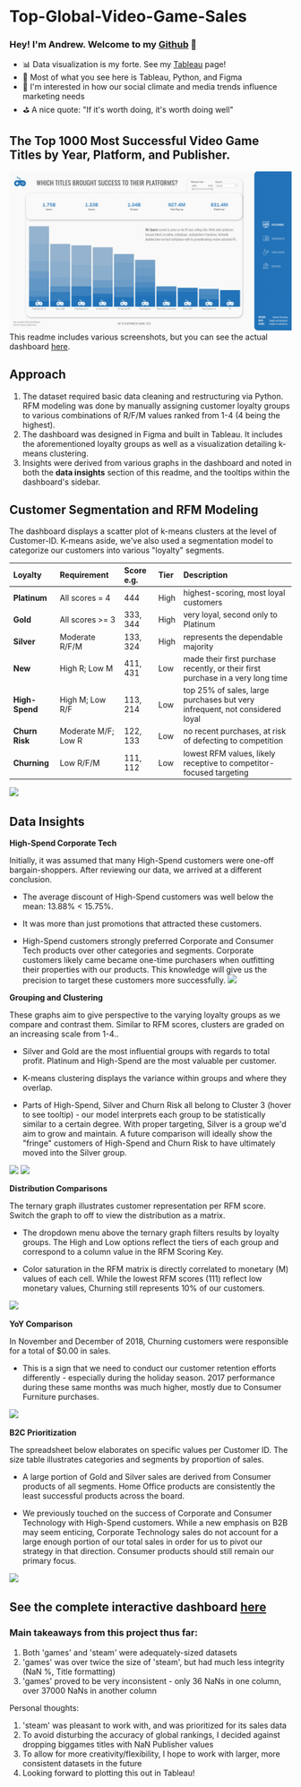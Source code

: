 # Top-Global-Video-Game-Sales



### Hey! I'm Andrew. Welcome to my [Github] 👋

- 📊 Data visualization is my forte. See my [Tableau] page! 
- 🚀 Most of what you see here is Tableau, Python, and Figma
- 🧠 I'm interested in how our social climate and media trends influence marketing needs
- ⛳ A nice quote: "If it's worth doing, it's worth doing well"

## The Top 1000 Most Successful Video Game Titles by Year, Platform, and Publisher.

![](Dashboard_Screenshots/platforms.png)
This readme includes various screenshots, but you can see the actual dashboard [here].

## Approach
1. The dataset required basic data cleaning and restructuring via Python. RFM modeling was done by manually assigning customer loyalty groups to various combinations of R/F/M values ranked from 1-4 (4 being the highest).
2. The dashboard was designed in Figma and built in Tableau. It includes the aforementioned loyalty groups as well as a visualization detailing k-means clustering.
3. Insights were derived from various graphs in the dashboard and noted in both the **data insights** section of this readme, and the tooltips within the dashboard's sidebar.

## Customer Segmentation and RFM Modeling

The dashboard displays a scatter plot of k-means clusters at the level of Customer-ID. K-means aside, we've also used a segmentation model to categorize our customers into various "loyalty" segments.

| Loyalty | Requirement | Score e.g. | Tier | Description |
| :--------- | :--------- | :--------- | :--------- | :--------- |
| **Platinum** | All scores = 4 | 444 | High | highest-scoring, most loyal customers
| **Gold** | All scores >= 3 | 333, 344 | High | very loyal, second only to Platinum
| **Silver** | Moderate R/F/M | 133, 324 | High | represents the dependable majority
| **New** | High R; Low M | 411, 431 | Low | made their first purchase recently, or their first purchase in a very long time
| **High-Spend** | High M; Low R/F | 113, 214 | Low | top 25% of sales, large purchases but very infrequent, not considered loyal
| **Churn Risk** | Moderate M/F; Low R | 122, 133 | Low | no recent purchases, at risk of defecting to competition
| **Churning** | Low R/F/M | 111, 112 | Low | lowest RFM values, likely receptive to competitor-focused targeting

![](Dashboard_Screenshots/loyalty_groups_16x9.png)



## Data Insights

**High-Spend Corporate Tech**

Initially, it was assumed that many High-Spend customers were one-off bargain-shoppers. 
After reviewing our data, we arrived at a different conclusion. 

- The average discount of High-Spend customers was well below the mean: 13.88% < 15.75%. 

- It was more than just promotions that attracted these customers.

- High-Spend customers strongly preferred Corporate and Consumer Tech products over other categories and segments. Corporate customers likely came became one-time purchasers when outfitting their properties with our products. This knowledge will give us the precision to target these customers more successfully.
![](Dashboard_Screenshots/kpi_grid.png)


**Grouping and Clustering**

These graphs aim to give perspective to the varying loyalty groups as we compare and contrast them. Similar to RFM scores, clusters are graded on an increasing scale from 1-4..

- Silver and Gold are the most influential groups with regards to total profit. Platinum and High-Spend are the most valuable per customer.

- K-means clustering displays the variance within groups and where they overlap. 

- Parts of High-Spend, Silver and Churn Risk all belong to Cluster 3 (hover to see tooltip) - our model interprets each group to be statistically similar to a certain degree. With proper targeting, Silver is a group we'd aim to grow and maintain. A future comparison will ideally show the "fringe" customers of High-Spend and Churn Risk to have ultimately moved into the Silver group. 

![](Dashboard_Screenshots/kmeans_clustering.png)
![](Dashboard_Screenshots/highspend_cust.png)


**Distribution Comparisons**

The ternary graph illustrates customer representation per RFM score.
Switch the graph to off to view the distribution as a matrix.

- The dropdown menu above the ternary graph filters results by loyalty groups. The High and Low options reflect the tiers of each group and correspond to a column value in the RFM Scoring Key.

- Color saturation in the RFM matrix is directly correlated to monetary (M) values of each cell. While the lowest RFM scores (111) reflect low monetary values, Churning still represents 10% of our customers.

![](Dashboard_Screenshots/matrix_ternary.png)


**YoY Comparison**

In November and December of 2018, Churning customers were responsible for a total of $0.00 in sales.

- This is a sign that we need to conduct our customer retention efforts differently - especially during the holiday season. 2017 performance during these same months was much higher, mostly due to Consumer Furniture purchases.

![](Dashboard_Screenshots/sales_distribution.png)


**B2C Prioritization**

The spreadsheet below elaborates on specific values per Customer ID.
The size table illustrates categories and segments by proportion of sales.

- A large portion of Gold and Silver sales are derived from Consumer products of all segments. Home Office products are consistently the least successful products across the board.

- We previously touched on the success of Corporate and Consumer Technology with High-Spend customers. While a new emphasis on B2B may seem enticing, Corporate Technology sales do not account for a large enough portion of our total sales in order for us to pivot our strategy in that direction. Consumer products should still remain our primary focus.

![](Dashboard_Screenshots/segment_details.png)


## See the complete interactive dashboard [here]

### Main takeaways from this project thus far:

1. Both 'games' and 'steam' were adequately-sized datasets
2. 'games' was over twice the size of 'steam', but had much less integrity (NaN %, Title formatting)
3. 'games' proved to be very inconsistent - only 36 NaNs in one column, over 37000 NaNs in another column


Personal thoughts:

1. 'steam' was pleasant to work with, and was prioritized for its sales data
2. To avoid disturbing the accuracy of global rankings, I decided against dropping biggames titles with NaN Publisher values
2. To allow for more creativity/flexibility, I hope to work with larger, more consistent datasets in the future
3. Looking forward to plotting this out in Tableau!

</details>

[Tableau]: https://public.tableau.com/app/profile/andrew.bruening
[Github]: https://github.com/andrewbruening
[here]: https://public.tableau.com/app/profile/andrew.bruening/viz/TopGlobalVideoGameSales/DBPlatforms